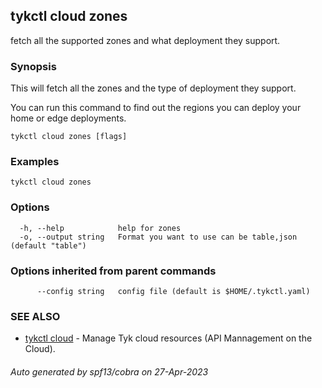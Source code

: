 ## tykctl cloud zones

fetch all the supported zones and what deployment they support.

### Synopsis


This will fetch all the zones and the type of deployment they support.

You can run this command to find out the regions you can deploy your home or edge deployments.


```
tykctl cloud zones [flags]
```

### Examples

```
tykctl cloud zones
```

### Options

```
  -h, --help            help for zones
  -o, --output string   Format you want to use can be table,json (default "table")
```

### Options inherited from parent commands

```
      --config string   config file (default is $HOME/.tykctl.yaml)
```

### SEE ALSO

* [tykctl cloud](tykctl_cloud.md)	 - Manage Tyk cloud resources (API Mannagement on the Cloud).

###### Auto generated by spf13/cobra on 27-Apr-2023
